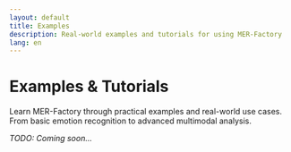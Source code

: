 ```yaml
---
layout: default
title: Examples
description: Real-world examples and tutorials for using MER-Factory
lang: en
---
```


# Examples & Tutorials

Learn MER-Factory through practical examples and real-world use cases. From basic emotion recognition to advanced multimodal analysis.

*TODO: Coming soon...*